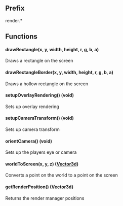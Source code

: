 ## Prefix
render.*

## Functions
#### drawRectangle(x, y, width, height, r, g, b, a)
Draws a rectangle on the screen
#### drawRectangleBorder(x, y, width, height, r, g, b, a)
Draws a hollow rectangle on the screen
#### setupOverlayRendering() (void)
Sets up overlay rendering
#### setupCameraTransform() (void)
Sets up camera transform
#### orientCamera() (void)
Sets up the players eye or camera
#### worldToScreen(x, y, z) ([Vector3d](./classes/Vector3d.md))
Converts a point on the world to a point on the screen
#### getRenderPosition() ([Vector3d](./classes/Vector3d.md))
Returns the render manager positions